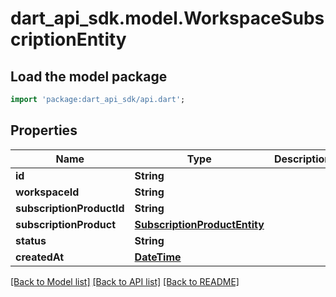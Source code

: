 # dart_api_sdk.model.WorkspaceSubscriptionEntity

## Load the model package
```dart
import 'package:dart_api_sdk/api.dart';
```

## Properties
Name | Type | Description | Notes
------------ | ------------- | ------------- | -------------
**id** | **String** |  | 
**workspaceId** | **String** |  | 
**subscriptionProductId** | **String** |  | 
**subscriptionProduct** | [**SubscriptionProductEntity**](SubscriptionProductEntity.md) |  | 
**status** | **String** |  | 
**createdAt** | [**DateTime**](DateTime.md) |  | 

[[Back to Model list]](../README.md#documentation-for-models) [[Back to API list]](../README.md#documentation-for-api-endpoints) [[Back to README]](../README.md)


